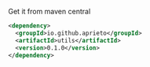 Get it from maven central 

```xml
<dependency>
  <groupId>io.github.aprieto</groupId>
  <artifactId>utils</artifactId>
  <version>0.1.0</version>
</dependency>
```

